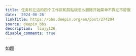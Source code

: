 ```yaml
---
title: 任务栏左边的四个工作区和剪贴板怎么删除开始菜单不靠左不舒服
date: '2024-06-26'
linkTitle: https://bbs.deepin.org/en/post/274294
source: deepin_bbs
description:  liujy126 
disable_comments: true
---
```

如题
